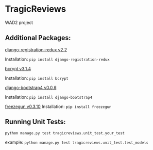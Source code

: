 # TragicReviews
WAD2 project

## Additional Packages: 
[django-registration-redux v2.2](https://django-registration-redux.readthedocs.io/en/latest/index.html)

Installation: `pip install django-registration-redux`

[bcrypt v3.1.4](https://pypi.python.org/pypi/bcrypt/3.1.4)

Installation: `pip install bcrypt`

[django-bootstrap4 v0.0.6](https://pypi.python.org/pypi/django-bootstrap4/0.0.6)

Installation: `pip install django-bootstrap4`

[freezegun v0.3.10](https://github.com/spulec/freezegun)
Installation: `pip install freezegun`

## Running Unit Tests:
`python manage.py test tragicreviews.unit_test.your_test`

example:
`python manage.py test tragicreviews.unit_test.test_models`
